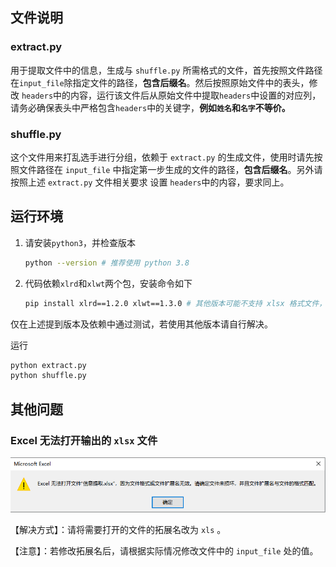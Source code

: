 ## 文件说明

### extract.py

用于提取文件中的信息，生成与 `shuffle.py` 所需格式的文件，首先按照文件路径在`input_file`除指定文件的路径，**包含后缀名**。然后按照原始文件中的表头，修改 `headers`中的内容，运行该文件后从原始文件中提取`headers`中设置的对应列，请务必确保表头中严格包含`headers`中的关键字，**例如`姓名`和`名字`不等价。**


### shuffle.py

这个文件用来打乱选手进行分组，依赖于 `extract.py` 的生成文件，使用时请先按照文件路径在 `input_file` 中指定第一步生成的文件的路径，**包含后缀名**。另外请按照上述 `extract.py` 文件相关要求 设置 `headers`中的内容，要求同上。



## 运行环境

1. 请安装`python3`，并检查版本

   ```bash
   python --version # 推荐使用 python 3.8
   ```

2. 代码依赖`xlrd`和`xlwt`两个包，安装命令如下

   ```sh
   pip install xlrd==1.2.0 xlwt==1.3.0 # 其他版本可能不支持 xlsx 格式文件，可以尝试将文件后缀改为`xls`
   ```


仅在上述提到版本及依赖中通过测试，若使用其他版本请自行解决。

运行

```sh
python extract.py
python shuffle.py
```


## 其他问题
### Excel 无法打开输出的 `xlsx` 文件

![image-20220224230456694](images/image-20220224230456694.png)

【解决方式】：请将需要打开的文件的拓展名改为 `xls` 。

【注意】：若修改拓展名后，请根据实际情况修改文件中的 `input_file` 处的值。
